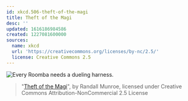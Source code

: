 ```yaml
---
id: xkcd.506-theft-of-the-magi
title: Theft of the Magi
desc: ''
updated: 1616186984586
created: 1227081600000
sources:
  name: xkcd
  url: 'https://creativecommons.org/licenses/by-nc/2.5/'
  license: Creative Commons 2.5
---
```

![Every Roomba needs a dueling harness.](https://imgs.xkcd.com/comics/theft_of_the_magi.png)
> "[Theft of the Magi](https://xkcd.com/506/)", by Randall Munroe, licensed under Creative Commons Attribution-NonCommercial 2.5 License
